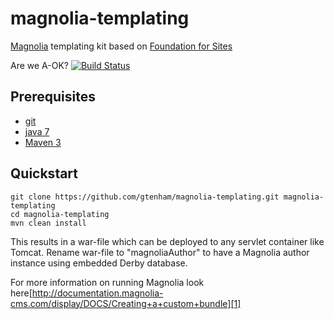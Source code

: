 magnolia-templating
===================

[Magnolia](http://www.magnolia-cms.com) templating kit based on [Foundation for Sites](http://foundation.zurb.com/)

Are we A-OK?
[![Build Status](https://travis-ci.org/gtenham/magnolia-templating.svg?branch=master)](https://travis-ci.org/gtenham/magnolia-templating)

##

## Prerequisites
* [git](http://git-scm.com/)
* [java 7](http://java.com)
* [Maven 3](http://maven.apache.org)

## Quickstart
```shell
git clone https://github.com/gtenham/magnolia-templating.git magnolia-templating
cd magnolia-templating
mvn clean install
```
This results in a war-file which can be deployed to any servlet container like Tomcat.
Rename war-file to "magnoliaAuthor" to have a Magnolia author instance using embedded Derby database.

For more information on running Magnolia look here[http://documentation.magnolia-cms.com/display/DOCS/Creating+a+custom+bundle][1]

[1]: http://documentation.magnolia-cms.com/display/DOCS/Creating+a+custom+bundle#Creatingacustombundle-Runtheproject

